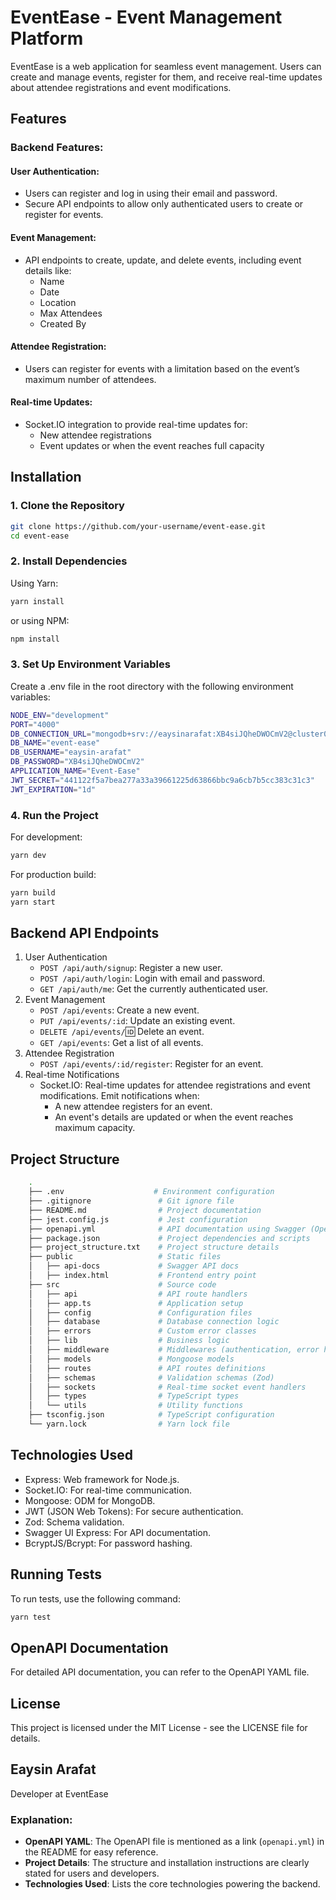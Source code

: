 # EventEase - Event Management Platform

EventEase is a web application for seamless event management. Users can create and manage events, register for them, and receive real-time updates about attendee registrations and event modifications.

## Features

### Backend Features:

#### User Authentication:

- Users can register and log in using their email and password.
- Secure API endpoints to allow only authenticated users to create or register for events.

#### Event Management:

- API endpoints to create, update, and delete events, including event details like:
  - Name
  - Date
  - Location
  - Max Attendees
  - Created By

#### Attendee Registration:

- Users can register for events with a limitation based on the event’s maximum number of attendees.

#### Real-time Updates:

- Socket.IO integration to provide real-time updates for:
  - New attendee registrations
  - Event updates or when the event reaches full capacity

## Installation

### 1. Clone the Repository

```bash
git clone https://github.com/your-username/event-ease.git
cd event-ease
```

### 2. Install Dependencies

Using Yarn:

```bash
yarn install
```

or using NPM:

```bash
npm install
```

### 3. Set Up Environment Variables

Create a .env file in the root directory with the following environment variables:

```bash
NODE_ENV="development"
PORT="4000"
DB_CONNECTION_URL="mongodb+srv://eaysinarafat:XB4siJQheDWOCmV2@cluster0.lwys0.mongodb.net/event-ease?retryWrites=true&w=majority"
DB_NAME="event-ease"
DB_USERNAME="eaysin-arafat"
DB_PASSWORD="XB4siJQheDWOCmV2"
APPLICATION_NAME="Event-Ease"
JWT_SECRET="441122f5a7bea277a33a39661225d63866bbc9a6cb7b5cc383c31c3"
JWT_EXPIRATION="1d"
```

### 4. Run the Project

For development:

```bash
yarn dev
```

For production build:

```bash
yarn build
yarn start
```

## Backend API Endpoints

1. User Authentication
   - `POST /api/auth/signup`: Register a new user.
   - `POST /api/auth/login`: Login with email and password.
   - `GET /api/auth/me`: Get the currently authenticated user.
2. Event Management
   - `POST /api/events`: Create a new event.
   - `PUT /api/events/:id`: Update an existing event.
   - `DELETE /api/events/`:id: Delete an event.
   - `GET /api/events`: Get a list of all events.
3. Attendee Registration
   - `POST /api/events/:id/register`: Register for an event.
4. Real-time Notifications
   - Socket.IO: Real-time updates for attendee registrations and event modifications. Emit notifications when:
     - A new attendee registers for an event.
     - An event's details are updated or when the event reaches maximum capacity.

## Project Structure

```bash
    .
    ├── .env                    # Environment configuration
    ├── .gitignore               # Git ignore file
    ├── README.md                # Project documentation
    ├── jest.config.js           # Jest configuration
    ├── openapi.yml              # API documentation using Swagger (OpenAPI)
    ├── package.json             # Project dependencies and scripts
    ├── project_structure.txt    # Project structure details
    ├── public                   # Static files
    │   ├── api-docs             # Swagger API docs
    │   ├── index.html           # Frontend entry point
    ├── src                      # Source code
    │   ├── api                  # API route handlers
    │   ├── app.ts               # Application setup
    │   ├── config               # Configuration files
    │   ├── database             # Database connection logic
    │   ├── errors               # Custom error classes
    │   ├── lib                  # Business logic
    │   ├── middleware           # Middlewares (authentication, error handling)
    │   ├── models               # Mongoose models
    │   ├── routes               # API routes definitions
    │   ├── schemas              # Validation schemas (Zod)
    │   ├── sockets              # Real-time socket event handlers
    │   ├── types                # TypeScript types
    │   └── utils                # Utility functions
    ├── tsconfig.json            # TypeScript configuration
    └── yarn.lock                # Yarn lock file
```

## Technologies Used

- Express: Web framework for Node.js.
- Socket.IO: For real-time communication.
- Mongoose: ODM for MongoDB.
- JWT (JSON Web Tokens): For secure authentication.
- Zod: Schema validation.
- Swagger UI Express: For API documentation.
- BcryptJS/Bcrypt: For password hashing.

## Running Tests

To run tests, use the following command:

```bash
yarn test
```

## OpenAPI Documentation

For detailed API documentation, you can refer to the OpenAPI YAML file.

## License

This project is licensed under the MIT License - see the LICENSE file for details.

## Eaysin Arafat

Developer at EventEase

### Explanation:

- **OpenAPI YAML**: The OpenAPI file is mentioned as a link (`openapi.yml`) in the README for easy reference.
- **Project Details**: The structure and installation instructions are clearly stated for users and developers.
- **Technologies Used**: Lists the core technologies powering the backend.
